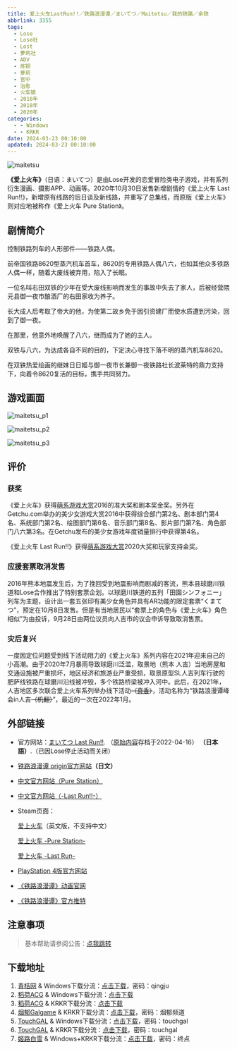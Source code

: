 ```yaml
---
title: 爱上火车LastRun!!／铁路浪漫谭／まいてつ／Maitetsu／我的铁路／余铁
abbrlink: 3355
tags:
  - Lose
  - Lose社
  - Lost
  - 萝莉社
  - ADV
  - 炼铜
  - 萝莉
  - 官中
  - 治愈
  - 火车娘
  - 2016年
  - 2018年
  - 2020年
categories:
  - - Windows
  - - KRKR
date: 2024-03-23 00:10:00
updated: 2024-03-23 00:10:00
---
```


![maitetsu](https://unpkg.com/galgame/img/maitetsu.webp)

**《爱上火车》**（日语：まいてつ）是由Lose开发的恋爱冒险类电子游戏，并有系列衍生漫画、摄影APP、动画等。2020年10月30日发售新增剧情的《爱上火车 Last Run!!》，新增原有线路的后日谈及新线路，并重写了总集线，而原版《爱上火车》则对应地被称作《爱上火车 Pure Station》。

<!-- more -->

## 剧情简介

控制铁路列车的人形部件——铁路人偶。

前帝国铁路8620型蒸汽机车首车，8620的专用铁路人偶八六，也如其他众多铁路人偶一样，随着大废线被弃用，陷入了长眠。

一位名叫右田双铁的少年在受大废线影响而发生的事故中失去了家人，后被经营隈元县御一夜市酿酒厂的右田家收为养子。

长大成人后考取了帝大的他，为使第二故乡免于因引资建厂而使水质遭到污染，回到了御一夜。

在那里，他意外地唤醒了八六，继而成为了她的主人。

双铁与八六，为达成各自不同的目的，下定决心寻找下落不明的蒸汽机车8620。

在双铁热爱绘画的继妹日日姬与御一夜市长兼御一夜铁路社长波莱特的鼎力支持下，向着令8620复活的目标，携手共同努力。

## 游戏画面

![maitetsu_p1](https://unpkg.com/galgame/img/maitetsu_p1.webp)

![maitetsu_p2](https://unpkg.com/galgame/img/maitetsu_p2.webp)

![maitetsu_p3](https://unpkg.com/galgame/img/maitetsu_p3.webp)

## 评价

### 获奖

《爱上火车》获得[萌系游戏大赏](https://zh.moegirl.org.cn/萌系游戏大赏)2016的准大奖和剧本奖金奖。另外在Getchu.com举办的美少女游戏大赏2016中获得综合部门第2名、剧本部门第4名、系统部门第2名、绘图部门第6名、音乐部门第8名、影片部门第7名、角色部门八六第3名。在Getchu发布的美少女游戏年度销量排行中获得第4名。

《爱上火车 Last Run!!》获得[萌系游戏大赏](https://zh.moegirl.org.cn/萌系游戏大赏)2020大奖和玩家支持金奖。

### 应援套票取消发售

2016年熊本地震发生后，为了挽回受到地震影响而剧减的客流，熊本县球磨川铁道和Lose合作推出了特别套票企划。以球磨川铁道的五列「田園シンフォニー」列车为主题，设计出一套五张印有美少女角色并具有AR功能的限定套票“くまてつ”，预定在10月8日发售。但是有当地居民以“套票上的角色与《爱上火车》角色相似”为由投诉，9月28日由两位议员向人吉市的议会申诉导致取消售票。

### 灾后复兴

一度因定位问题受到线下活动阻力的《爱上火车》系列内容在2021年迎来自己的小高潮。由于2020年7月暴雨导致球磨川泛滥，取景地（熊本 人吉）当地房屋和交通设施被严重损坏，地区经济和旅游业严重受损，取景原型SL人吉列车行驶的肥萨线铁路在球磨川沿线被冲毁，多个铁路桥梁被冲入河中。此后，在2021年，人吉地区多次联合爱上火车系列举办线下活动~~（[真香](https://zh.moegirl.org.cn/真香)）~~，活动名称为“铁路浪漫谭峰会in人吉~~（机翻）~~”，最近的一次在2022年1月。

## 外部链接

- 官方网站：[まいてつ Last Run!!](http://web.archive.org/web/20220416001404/https://lose.jp/maitetsu/). （[原始内容](http://www.lose.jp/maitetsu/)存档于2022-04-16） **（日本語）**.（已因Lose停止活动而关闭）
- [铁路浪漫谭 origin官方网站](https://railromanesque.jp/origin/)**（日文）**

- [中文官方网站（Pure Station）](http://hikarifield.co.jp/purestation/)

- [中文官方网站（-Last Run!!-）](https://hikarifield.co.jp/maitetsu_lastrun/)

- Steam页面：

  [爱上火车](https://store.steampowered.com/app/714800/Maitetsu/)（英文版，不支持中文）

  [爱上火车 -Pure Station-](https://store.steampowered.com/app/880950/Pure_Station__MaitetsuPure_Station/)

  [爱上火车 -Last Run-](https://store.steampowered.com/app/1434480/MaitetsuLast_Run/)

- [PlayStation 4版官方网站](https://maitetsucs.com/)

- [《铁路浪漫谭》动画官网](https://railromanesque.jp/)

- [《铁路浪漫谭》官方推特](https://twitter.com/rail_romanesque)

## 注意事项

> 基本帮助请参阅公告：[点我跳转](/p/announcement/)

## 下载地址

1. [青桔网](https://post.qingjuacg.top/) & Windows下载分流：[点击下载](https://2010522975-my.sharepoint.com/:f:/g/personal/qingju_2010522975_onmicrosoft_com/EsCZGtOeyTdOtXdnBjfkJdUBiXXPt7UOn_VxKFFwX1CiCA?e=4cMYUH)，密码：qingju
2. [稻荷ACG](https://sakustar.moe/) & Windows下载分流：[点击下载](https://sakustar.top/download?post_id=5306&index=0&i=0)
3. [稻荷ACG](https://sakustar.moe/) & KRKR下载分流：[点击下载](https://sakustar.top/download?post_id=2793&index=0&i=0)
4. [烟郁Galgame](https://yanyugal.top/) & KRKR下载分流：[点击下载](https://yanyugal.top/d/disk1/%E5%B0%8F%E5%B0%8F%E7%9A%84%E5%88%86%E4%BA%AB%EF%BC%88PC%EF%BC%86%E5%AE%89%E5%8D%93%EF%BC%89/%E5%AE%89%E5%8D%93/krkr/%E7%88%B1%E4%B8%8A%E7%81%AB%E8%BD%A6-Last%20Run!!-.7z)，密码：烟郁频道
5. [TouchGAL](https://www.touchgal.com/) & Windows下载分流：[点击下载](https://pan.touchgal.net/s/52AuE)，密码：touchgal
6. [TouchGAL](https://www.touchgal.com/) & KRKR下载分流：[点击下载](https://pan.touchgal.net/s/2X9Tg)，密码：touchgal
7. [姬路白雪](https://pan.jlbx.xyz/) & Windows+KRKR下载分流：[点击下载](https://pan.jlbx.xyz/?s=%E7%88%B1%E4%B8%8A%E7%81%AB%E8%BD%A6)，密码：终点
